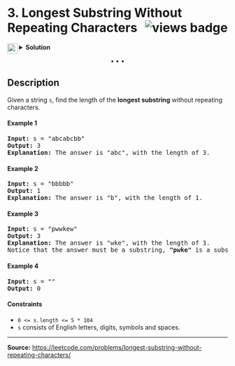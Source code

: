 <h1>
3. Longest Substring Without Repeating Characters
<img src="https://tinyurl.com/yckwupmn" align="right" alt="views badge">
</h1>

<details>
<summary>
    <img src="https://git.io/JDE5D" height="24" align="left" alt="swift">
    <b>Solution</b>
</summary>

<br/>

```swift
class Solution {
    func lengthOfLongestSubstring(_ s: String) -> Int {
        var length = 0, chars = [Character]()
        for ch in s {
            if chars.contains(ch), let fi = chars.firstIndex(of: ch) {
                chars.removeSubrange(0...fi)
            }
            chars.append(ch)
            length = max(length, chars.count)
        }
        return length
    }
}
```

<p>
<a href="https://gist.github.com/asahiocean/d4238b12100354cc2381ddace2d16632">
<img src="https://git.io/JDNlC" alt="GitHub Gist" height="18" align="center">
</a>
<a href="https://leetcode.com/problems/longest-substring-without-repeating-characters/discuss/1134880">
<img src="https://git.io/JDSVA" alt="LeetCode Discuss" height="28" align="right">
</a>
</p>
    
</details>

<p align="center">• • •</p>

## Description

Given a string ```s```, find the length of the **longest substring** without repeating characters.

#### Example 1

<pre>
<b>Input:</b> s = "abcabcbb"
<b>Output:</b> 3
<b>Explanation:</b> The answer is "abc", with the length of 3.
</pre>

#### Example 2

<pre>
<b>Input:</b> s = "bbbbb"
<b>Output:</b> 1
<b>Explanation:</b> The answer is "b", with the length of 1.
</pre>

#### Example 3

<pre>
<b>Input:</b> s = "pwwkew"
<b>Output:</b> 3
<b>Explanation:</b> The answer is "wke", with the length of 3.
Notice that the answer must be a substring, <b>"pwke"</b> is a subsequence and not a substring.
</pre>

#### Example 4

<pre>
<b>Input:</b> s = ""
<b>Output:</b> 0
</pre>

#### Constraints

* ```0 <= s.length <= 5 * 104```
* ```s``` consists of English letters, digits, symbols and spaces.

---

**Source:** https://leetcode.com/problems/longest-substring-without-repeating-characters/
